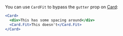 You can use `CardFit` to bypass the `gutter` prop on [Card](/components/card):

```jsx
<Card>
  <div>This has some spacing around</div>
  <Card.Fit>This doesn't</Card.Fit>
</Card>
```